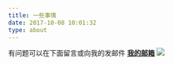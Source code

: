 ```yaml
---
title: 一些事情
date: 2017-10-08 10:01:32
type: about
---
```

有问题可以在下面留言或向我的发邮件
[__我的邮箱__](https://Asutorufa.github.io/email/)
![](http://blog-1254450445.cossgp.myqcloud.com/60141148_p0.png)
